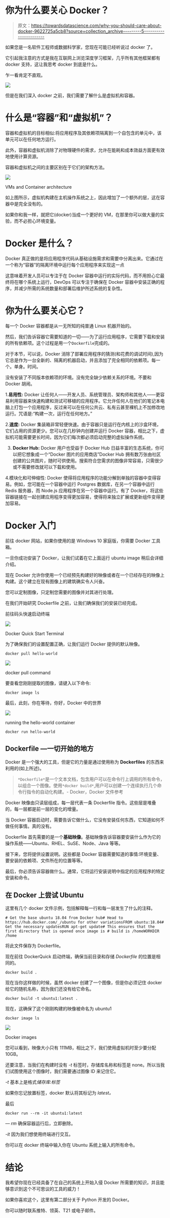 # 你为什么要关心 Docker？

> 原文：<https://towardsdatascience.com/why-you-should-care-about-docker-9622725a5cb8?source=collection_archive---------5----------------------->

如果您是一名软件工程师或数据科学家，您现在可能已经听说过 docker 了。

它引起我注意的方式是我在互联网上浏览深度学习框架，几乎所有其他框架都有 docker 支持，这让我思考 docker 到底是什么。

乍一看肯定不直观。

![](img/02aca655b62ce1f8a4e5b4e3c849ea7f.png)

但是在我们深入 docker 之前，我们需要了解什么是虚拟机和容器。

# 什么是“容器”和“虚拟机”？

容器和虚拟机的目标相似:将应用程序及其依赖项隔离到一个自包含的单元中，该单元可以在任何地方运行。

此外，容器和虚拟机消除了对物理硬件的需求，允许在能耗和成本效益方面更有效地使用计算资源。

容器和虚拟机之间的主要区别在于它们的架构方法。

![](img/b04a678fe5df53c6d2ac7397cf910c8c.png)

VMs and Container architecture

如上图所示，虚拟机构建在主机操作系统之上，因此增加了一个额外的层，这在容器中是完全没有的。

如果你和我一样，就把它(docker)当成一个更好的 VM，在那里你可以做大量的实验，而不必担心环境变量。

# Docker 是什么？

Docker 真正做的是将应用程序代码从基础设施需求和需要中分离出来。它通过在一个称为“容器”的隔离环境中运行每个应用程序来实现这一点

这意味着开发人员可以专注于在 Docker 容器中运行的实际代码，而不用担心它最终将在哪个系统上运行，DevOps 可以专注于确保在 Docker 容器中安装正确的程序，并减少所需的系统数量和部署后维护所述系统的复杂性。

# 你为什么要关心它？

每一个 Docker 容器都是从一无所知的纯普通 Linux 机器开始的。

然后，我们告诉容器它需要知道的一切——为了运行应用程序，它需要下载和安装的所有依赖项。这个过程是用一个`Dockerfile`完成的。

对于本节，可以说，Docker 消除了部署应用程序的猜测(和花费的调试时间),因为它总是作为一台全新的、隔离的机器启动，并且添加了完全相同的依赖项。每一个。单身。时间。

没有安装了不同版本依赖项的环境。没有完全缺少依赖关系的环境。不要和 Docker 胡闹。

1.**易用性:** Docker 让任何人——开发人员、系统管理员、架构师和其他人——更容易利用容器来快速构建和测试可移植的应用程序。它允许任何人在他们的笔记本电脑上打包一个应用程序，反过来可以在任何公共云、私有云甚至裸机上不加修改地运行。咒语是:“构建一次，运行在任何地方。”

2.**速度:** Docker 集装箱非常轻便快速。由于容器只是运行在内核上的沙盒环境，它们占用的资源更少。您可以在几秒钟内创建并运行 Docker 容器，相比之下，虚拟机可能需要更长时间，因为它们每次都必须启动完整的虚拟操作系统。

3. **Docker Hub:** Docker 用户也受益于 Docker Hub 日益丰富的生态系统，你可以把它想象成一个“Docker 图片的应用商店”Docker Hub 拥有数万张由社区创建的公共图片，随时可供使用。搜索符合您需求的图像非常容易，只需很少或不需要修改就可以下载和使用。

4.模块化和可伸缩性: Docker 使得将应用程序的功能分解到单独的容器中变得容易。例如，您可能在一个容器中运行 Postgres 数据库，在另一个容器中运行 Redis 服务器，而 Node.js 应用程序在另一个容器中运行。有了 Docker，将这些容器链接在一起创建应用程序变得更加容易，使得将来独立扩展或更新组件变得更加容易。

# Docker 入门

前往 docker 网站，如果你使用的是 Windows 10 家庭版，你需要 Docker 工具箱。

一旦你成功安装了 Docker，让我们试着在它上面运行 ubuntu image 稍后会详细介绍。

现在 Docker 允许你使用一个已经预先构建好的映像或者在一个已经存在的映像上构建。这个建立在现有图像上的建筑确实令人兴奋。

您可以定制图像，只定制您需要的图像并对其进行处理。

在我们开始研究 Dockerfile 之前，让我们确保我们的安装已经完成。

前往码头快速启动终端

![](img/3e4cd89630247b13f1b2f6db345282de.png)

Docker Quick Start Terminal

为了确保我们的设置配置正确，让我们运行 Docker 提供的默认映像。

```
docker pull hello-world
```

![](img/ae2d9b353f5b8c70d8dee21786249d8c.png)

docker pull command

要查看您刚刚提取的图像，请键入以下命令:

```
docker image ls
```

最后，此刻，你在等待，你好，Docker 中的世界

![](img/7636927e06574bd909d550c52ae7152c.png)

running the hello-world container

```
docker run hello-world
```

## Dockerfile —一切开始的地方

Docker 是一个强大的工具，但是它的力量是通过使用称为 **Dockerfiles** 的东西来利用的(如上所述)。

> `*Dockerfile*`是一个文本文档，包含用户可以在命令行上调用的所有命令，以组合一个图像。使用`*docker build*`,用户可以创建一个连续执行几个命令行指令的自动化构建。- Docker，Docker 文件参考

Docker 映像由只读层组成，每一层代表一条 Dockerfile 指令。这些层是堆叠的，每一层都是前一层的变化的增量。

当 Docker 容器启动时，需要告诉它做什么，它没有安装任何东西，它知道如何不做任何事情。真的没有。

Dockerfile 首先需要的是一个**基础映像**。基础映像告诉容器要安装什么作为它的操作系统——Ubuntu、RHEL、SuSE、Node、Java 等等。

接下来，您将提供设置说明。这些都是 Docker 容器需要知道的事情:环境变量、要安装的依赖项、文件所在的位置等等。

最后，你必须告诉容器做什么。通常，它将运行安装说明中指定的应用程序的特定安装和命令。

## 在 Docker 上尝试 Ubuntu

这里有几个 docker 文件示例，包括解释每一行和每一层发生了什么的注释。

```
# Get the base ubuntu 18.04 from Docker hub# Head to https://hub.docker.com/_/ubuntu for other variationsFROM ubuntu:18.04# Get the necessary updatesRUN apt-get update# This ensures that the first directory that is opened once image is # build is /homeWORKDIR /home
```

将此文件保存为 Dockerfile。

现在前往 DockerQuick 启动终端，确保当前目录和存储 *Dockerfile* 的位置是相同的。

```
docker build .
```

现在当你这样做的时候，虽然 docker 创建了一个图像，但是你必须记住 docker 给它的随机名称，因为我们还没有给它命名。

```
docker build -t ubuntu1:latest .
```

现在，这确保了这个刚刚构建的映像被命名为 ubuntu1

```
docker image ls
```

![](img/dbbe054fd7b67e65bd599ec791aaeb32.png)

Docker images

您可以看到，映像大小只有 111MB，相比之下，我们使用虚拟机时至少要分配 10GB。

还要注意，当我们在构建时没有 *-t* 标签时，存储库名称和标签是 none。所以当我们试图使用这个图像时，我们需要通过图像 ID 来记住它。

*-t* 基本上是格式*储存库:标签*

如果你忘记放置标签，docker 默认将其标记为 *latest。*

最后

```
docker run --rm -it ubuntu1:latest
```

*— rm* 确保容器运行后，立即删除。

*-it* 因为我们想使用终端进行交互。

你可以在 docker 终端中输入你在 Ubuntu 系统上输入的所有命令。

# 结论

我希望你现在已经具备了在自己的系统上开始入侵 Docker 所需要的知识，并且能够意识到这个不可思议的工具的威力！

如果你喜欢这个，这里有第二部分关于 Python 开发的 Docker。

你可以随时联系推特、领英、T21 或电子邮件。